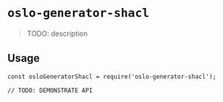 # `oslo-generator-shacl`

> TODO: description

## Usage

```
const osloGeneratorShacl = require('oslo-generator-shacl');

// TODO: DEMONSTRATE API
```
